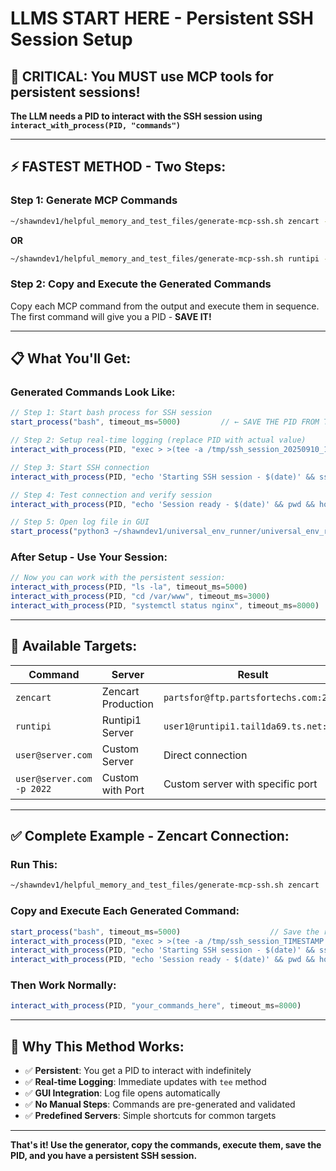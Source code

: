 # LLMS START HERE - Persistent SSH Session Setup

## **🎯 CRITICAL: You MUST use MCP tools for persistent sessions!**

**The LLM needs a PID to interact with the SSH session using `interact_with_process(PID, "commands")`**

---

## **⚡ FASTEST METHOD - Two Steps:**

### **Step 1: Generate MCP Commands**
```bash
~/shawndev1/helpful_memory_and_test_files/generate-mcp-ssh.sh zencart -v
```
**OR**
```bash
~/shawndev1/helpful_memory_and_test_files/generate-mcp-ssh.sh runtipi -v
```

### **Step 2: Copy and Execute the Generated Commands**
Copy each MCP command from the output and execute them in sequence. The first command will give you a PID - **SAVE IT!**

---

## **📋 What You'll Get:**

### **Generated Commands Look Like:**
```javascript
// Step 1: Start bash process for SSH session
start_process("bash", timeout_ms=5000)         // ← SAVE THE PID FROM THIS!

// Step 2: Setup real-time logging (replace PID with actual value)
interact_with_process(PID, "exec > >(tee -a /tmp/ssh_session_20250910_132527.log) 2>&1", timeout_ms=3000)

// Step 3: Start SSH connection  
interact_with_process(PID, "echo 'Starting SSH session - $(date)' && ssh -T -p 2022 partsfor@ftp.partsfortechs.com", timeout_ms=10000)

// Step 4: Test connection and verify session
interact_with_process(PID, "echo 'Session ready - $(date)' && pwd && hostname", timeout_ms=5000)

// Step 5: Open log file in GUI
start_process("python3 ~/shawndev1/universal_env_runner/universal_env_runner.py xdg-open /tmp/ssh_session_20250910_132527.log", timeout_ms=10000)
```

### **After Setup - Use Your Session:**
```javascript
// Now you can work with the persistent session:
interact_with_process(PID, "ls -la", timeout_ms=5000)
interact_with_process(PID, "cd /var/www", timeout_ms=3000)  
interact_with_process(PID, "systemctl status nginx", timeout_ms=8000)
```

---

## **🔧 Available Targets:**

| **Command** | **Server** | **Result** |
|-------------|------------|------------|
| `zencart` | Zencart Production | `partsfor@ftp.partsfortechs.com:2022` |
| `runtipi` | Runtipi1 Server | `user1@runtipi1.tail1da69.ts.net:22` |
| `user@server.com` | Custom Server | Direct connection |
| `user@server.com -p 2022` | Custom with Port | Custom server with specific port |

---

## **✅ Complete Example - Zencart Connection:**

### **Run This:**
```bash
~/shawndev1/helpful_memory_and_test_files/generate-mcp-ssh.sh zencart
```

### **Copy and Execute Each Generated Command:**
```javascript
start_process("bash", timeout_ms=5000)                    // Save the returned PID!
interact_with_process(PID, "exec > >(tee -a /tmp/ssh_session_TIMESTAMP.log) 2>&1", timeout_ms=3000)
interact_with_process(PID, "echo 'Starting SSH session - $(date)' && ssh -T -p 2022 partsfor@ftp.partsfortechs.com", timeout_ms=10000)
interact_with_process(PID, "echo 'Session ready - $(date)' && pwd && hostname", timeout_ms=5000)
```

### **Then Work Normally:**
```javascript
interact_with_process(PID, "your_commands_here", timeout_ms=8000)
```

---

## **🎯 Why This Method Works:**

- ✅ **Persistent**: You get a PID to interact with indefinitely
- ✅ **Real-time Logging**: Immediate updates with `tee` method  
- ✅ **GUI Integration**: Log file opens automatically
- ✅ **No Manual Steps**: Commands are pre-generated and validated
- ✅ **Predefined Servers**: Simple shortcuts for common targets

---

**That's it! Use the generator, copy the commands, execute them, save the PID, and you have a persistent SSH session.**
